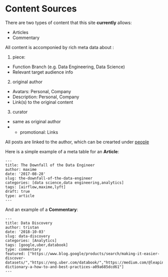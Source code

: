 # Content Sources

There are two types of content that this site **currently** allows:
* Articles
* Commentary

All content is accomponied by rich meta data about :
1) piece:
  * Function Branch (e.g. Data Engineering, Data Science)
  * Relevant target audience info
2) original author
  * Avatars: Personal, Company
  * Description: Personal, Company
  * Link(s) to the original content
3) curator
  * same as original author
  * + promotional: Links

All posts are linked to the author, which can be crearted under [people](https://github.com/Keetro/people)

Here is a simple example of a meta table for an **Article**:
```
---
title: The Downfall of the Data Engineer
author: maxime
date: '2017-08-28'
slug: the-downfall-of-the-data-engineer
categories: [data science,data engineering,analytics]
tags: [airflow,maxime,lyft]
draft: true
type: article
---
```

And an example of a **Commentary**:
```
---
title: Data Discovery
author: tristan
date: '2018-10-03'
slug: data-discovery
categories: [Analytics]
tags: [google,uber,databook]
type: commentary
featured: ["https://www.blog.google/products/search/making-it-easier-discover-datasets/","https://eng.uber.com/databook/","https://medium.com/@leapingllamas/data-dictionary-a-how-to-and-best-practices-a09a685dcd61"]
---
```
